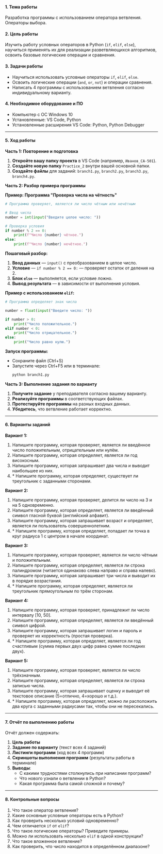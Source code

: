 #### **1. Тема работы**  
Разработка программы с использованием оператора ветвления. Операторы выбора.

#### **2. Цель работы**  
Изучить работу условных операторов в Python (`if`, `elif`, `else`), научиться применять их для реализации разветвляющихся алгоритмов, освоить базовые логические операции и сравнения.

#### **3. Задачи работы**  
- Научиться использовать условные операторы `if`, `elif`, `else`.  
- Освоить логические операции (`and`, `or`, `not`) и операции сравнения.  
- Написать 4 программы с использованием ветвления согласно индивидуальному варианту.  

#### **4. Необходимое оборудование и ПО**  
- Компьютер с ОС Windows 10  
- Установленные: VS Code, Python  
- Установленные расширения VS Code: Python, Python Debugger  

---

#### **5. Ход работы**

**Часть 1: Повторение и подготовка**

1. **Откройте вашу папку проекта** в VS Code (например, `Иванов_СА-501`).  
2. **Создайте новую папку** `Practice_2` внутри вашей основной папки.  
3. **Создайте файлы** для заданий: `branch1.py`, `branch2.py`, `branch3.py`, `branch4.py`.  

**Часть 2: Разбор примера программы**

**Пример: Программа "Проверка числа на чётность"**

```python
# Программа проверяет, является ли число чётным или нечётным

# Ввод числа
number = int(input("Введите целое число: "))

# Проверка условия
if number % 2 == 0:
    print(f"Число {number} чётное.")
else:
    print(f"Число {number} нечётное.")
```

**Пошаговый разбор:**

1. **Ввод данных** — `input()` с преобразованием в целое число.  
2. **Условие** — `if number % 2 == 0:` — проверяет остаток от деления на 2.  
3. **Блок `else`** — выполняется, если условие ложно.  
4. **Вывод результата** — в зависимости от выполнения условия.  

**Пример с использованием `elif`:**

```python
# Программа определяет знак числа

number = float(input("Введите число: "))

if number > 0:
    print("Число положительное.")
elif number < 0:
    print("Число отрицательное.")
else:
    print("Число равно нулю.")
```

**Запуск программы:**
- Сохраните файл (Ctrl+S)  
- Запустите через Ctrl+F5 или в терминале:  
  ```bash
  python branch1.py
  ```

**Часть 3: Выполнение задания по варианту**

1. **Получите задание** у преподавателя согласно вашему варианту.  
2. **Реализуйте программы** в соответствующих файлах.  
3. **Протестируйте программы** на разных входных данных.  
4. **Убедитесь**, что ветвление работает корректно.  

---

#### **6. Варианты заданий**

**Вариант 1:**  
1. Напишите программу, которая проверяет, является ли введённое число положительным, отрицательным или нулём.  
2. Напишите программу, которая определяет, является ли год високосным.  
3. Напишите программу, которая запрашивает два числа и выводит наибольшее из них.  
4. \* Напишите программу, которая определяет, существует ли треугольник с заданными сторонами.

**Вариант 2:**  
1. Напишите программу, которая проверяет, делится ли число на 3 и на 5 одновременно.  
2. Напишите программу, которая определяет, является ли введённый символ гласной буквой (английский алфавит).  
3. Напишите программу, которая запрашивает возраст и определяет, является ли пользователь совершеннолетним.  
4. \* Напишите программу, которая определяет, попадает ли точка в круг радиуса 1 с центром в начале координат.

**Вариант 3:**  
1. Напишите программу, которая проверяет, является ли число чётным и положительным.  
2. Напишите программу, которая определяет, является ли строка палиндромом (читается одинаково слева направо и справа налево).  
3. Напишите программу, которая запрашивает три числа и выводит их в порядке возрастания.  
4. \* Напишите программу, которая определяет, является ли треугольник прямоугольным по трём сторонам.

**Вариант 4:**  
1. Напишите программу, которая проверяет, принадлежит ли число интервалу [10, 50].  
2. Напишите программу, которая определяет, является ли введённый символ цифрой.  
3. Напишите программу, которая запрашивает логин и пароль и проверяет их корректность (простая проверка).  
4. \* Напишите программу, которая определяет, является ли год счастливым (сумма первых двух цифр равна сумме последних двух).

**Вариант 5:**  
1. Напишите программу, которая проверяет, является ли число трёхзначным.  
2. Напишите программу, которая определяет, является ли строка записью числа.  
3. Напишите программу, которая запрашивает оценку и выводит её текстовое описание (5=отлично, 4=хорошо и т.д.).  
4. \* Напишите программу, которая определяет, можно ли расположить два круга с заданными радиусами так, чтобы они не пересекались.

---

#### **7. Отчёт по выполнению работы**

Отчёт должен содержать:

1. **Цель работы**  
2. **Задание по варианту** (текст всех 4 заданий)  
3. **Листинги программ** (код всех 4 программ)  
4. **Скриншоты выполнения программ** (результаты работы в терминале)  
5. **Выводы**:  
   - С какими трудностями столкнулись при написании программ?  
   - Что нового узнали о ветвлении в Python?  
   - Какая программа была самой сложной и почему?  

---

#### **8. Контрольные вопросы**

1. Что такое оператор ветвления?  
2. Какие основные условные операторы есть в Python?  
3. Как проверить несколько условий одновременно?  
4. Чем отличается `if` от `elif`?  
5. Что такое логические операторы? Приведите примеры.  
6. Можно ли использовать несколько `elif` в одной конструкции?  
7. Что такое вложенное ветвление?  
8. Как проверить, что число находится в определённом диапазоне?  